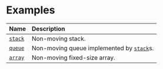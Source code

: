 # Examples

| Name                                                                                       | Description                                                                                                                  |
| :----------------------------------------------------------------------------------------- | :--------------------------------------------------------------------------------------------------------------------------- |
| [`stack`](https://github.com/intsuc/Heap/tree/main/Examples/data/examples/functions/stack) | Non-moving stack.                                                                                                            |
| [`queue`](https://github.com/intsuc/Heap/tree/main/Examples/data/examples/functions/queue) | Non-moving queue implemented by [`stack`](https://github.com/intsuc/Heap/tree/main/Examples/data/examples/functions/stack)s. |
| [`array`](https://github.com/intsuc/Heap/tree/main/Examples/data/examples/functions/array) | Non-moving fixed-size array.                                                                                                 |
